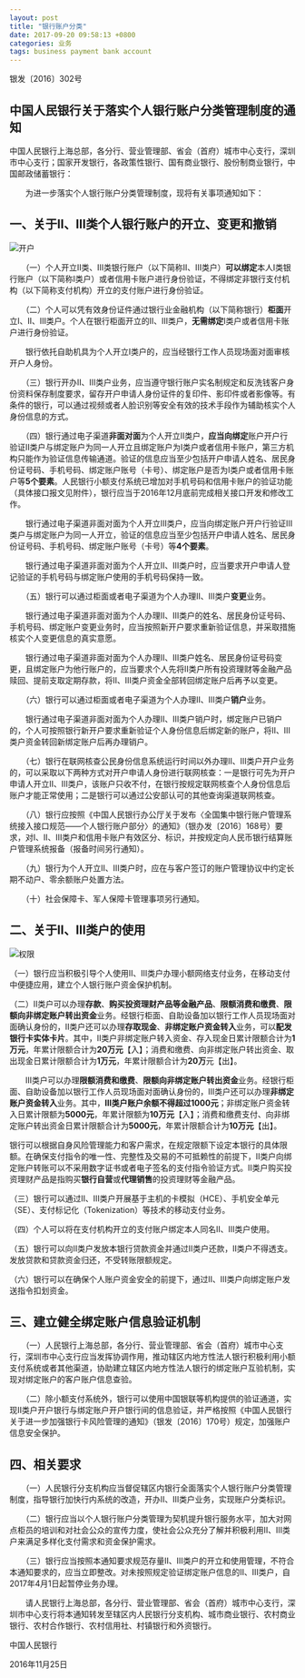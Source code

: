 ```yaml
---
layout: post
title: "银行账户分类"
date: 2017-09-20 09:58:13 +0800
categories: 业务
tags: business payment bank account
---
```


银发〔2016〕302号

## 中国人民银行关于落实个人银行账户分类管理制度的通知

中国人民银行上海总部，各分行、营业管理部、省会（首府）城市中心支行，深圳市中心支行；国家开发银行，各政策性银行、国有商业银行、股份制商业银行，中国邮政储蓄银行：

　　为进一步落实个人银行账户分类管理制度，现将有关事项通知如下：

## 一、关于Ⅱ、Ⅲ类个人银行账户的开立、变更和撤销

![开户](/images/open-account.jpg)

　　（一）个人开立Ⅱ类、Ⅲ类银行账户（以下简称Ⅱ、Ⅲ类户）**可以绑定**本人I类银行账户（以下简称Ⅰ类户）或者信用卡账户进行身份验证，不得绑定非银行支付机构（以下简称支付机构）开立的支付账户进行身份验证。

　　（二）个人可以凭有效身份证件通过银行业金融机构（以下简称银行）**柜面**开立Ⅰ、Ⅱ、Ⅲ类户。个人在银行柜面开立的Ⅱ、Ⅲ类户，**无需绑定**Ⅰ类户或者信用卡账户进行身份验证。

　　银行依托自助机具为个人开立Ⅰ类户的，应当经银行工作人员现场面对面审核开户人身份。

　　（三）银行开办Ⅱ、Ⅲ类户业务，应当遵守银行账户实名制规定和反洗钱客户身份资料保存制度要求，留存开户申请人身份证件的复印件、影印件或者影像等。有条件的银行，可以通过视频或者人脸识别等安全有效的技术手段作为辅助核实个人身份信息的方式。

　　（四）银行通过电子渠道**非面对面**为个人开立Ⅱ类户，**应当向绑定**账户开户行验证Ⅱ类户与绑定账户为同一人开立且绑定账户为Ⅰ类户或者信用卡账户，第三方机构只能作为验证信息传输通道。验证的信息应当至少包括开户申请人姓名、居民身份证号码、手机号码、绑定账户账号（卡号）、绑定账户是否为Ⅰ类户或者信用卡账户等**5个要素**。人民银行小额支付系统已增加对手机号码和信用卡账户的验证功能（具体接口报文见附件），银行应当于2016年12月底前完成相关接口开发和修改工作。

　　银行通过电子渠道非面对面为个人开立Ⅲ类户，应当向绑定账户开户行验证Ⅲ类户与绑定账户为同一人开立，验证的信息应当至少包括开户申请人姓名、居民身份证号码、手机号码、绑定账户账号（卡号）等**4个要素**。

　　银行通过电子渠道非面对面为个人开立Ⅱ、Ⅲ类户时，应当要求开户申请人登记验证的手机号码与绑定账户使用的手机号码保持一致。

　　（五）银行可以通过柜面或者电子渠道为个人办理Ⅱ、Ⅲ类户**变更**业务。

　　银行通过电子渠道非面对面为个人办理Ⅱ、Ⅲ类户的姓名、居民身份证号码、手机号码、绑定账户变更业务时，应当按照新开户要求重新验证信息，并采取措施核实个人变更信息的真实意愿。

　　银行通过电子渠道非面对面为个人办理Ⅱ、Ⅲ类户姓名、居民身份证号码变更，且绑定账户为他行账户的，应当要求个人先将Ⅱ类户所有投资理财等金融产品赎回、提前支取定期存款，将Ⅱ、Ⅲ类户资金全部转回绑定账户后再予以变更。

　　（六）银行可以通过柜面或者电子渠道为个人办理Ⅱ、Ⅲ类户**销户**业务。

　　银行通过电子渠道非面对面为个人办理Ⅱ、Ⅲ类户销户时，绑定账户已销户的，个人可按照银行新开户要求重新验证个人身份信息后绑定新的账户，将Ⅱ、Ⅲ类户资金转回新绑定账户后再办理销户。

　　（七）银行在联网核查公民身份信息系统运行时间以外办理Ⅱ、Ⅲ类户开户业务的，可以采取以下两种方式对开户申请人身份进行联网核查：一是银行可先为开户申请人开立Ⅱ、Ⅲ类户，该账户只收不付，在银行按规定联网核查个人身份信息后账户才能正常使用；二是银行可以通过公安部认可的其他查询渠道联网核查。

　　（八）银行应按照《中国人民银行办公厅关于发布〈全国集中银行账户管理系统接入接口规范——个人银行账户部分〉的通知》（银办发〔2016〕168号）要求，对Ⅰ、Ⅱ、Ⅲ类户和信用卡账户有效区分、标识，并按规定向人民币银行结算账户管理系统报备（报备时间另行通知）。

　　（九）银行为个人开立Ⅱ、Ⅲ类户时，应在与客户签订的账户管理协议中约定长期不动户、零余额账户处置方法。

　　（十）社会保障卡、军人保障卡管理事项另行通知。

## 二、关于Ⅱ、Ⅲ类户的使用

![权限](/images/account-limit.jpg)

（一）银行应当积极引导个人使用Ⅱ、Ⅲ类户办理小额网络支付业务，在移动支付中便捷应用，建立个人银行账户资金保护机制。

（二）Ⅱ类户可以办理**存款**、**购买投资理财产品等金融产品**、**限额消费和缴费**、**限额向非绑定账户转出资金**业务。经银行柜面、自助设备加以银行工作人员现场面对面确认身份的，Ⅱ类户还可以办理**存取现金**、**非绑定账户资金转入**业务，可以**配发银行卡实体卡片**。其中，Ⅱ类户非绑定账户转入资金、存入现金日累计限额合计为**1万元**，年累计限额合计为**20万元**【入】；消费和缴费、向非绑定账户转出资金、取出现金日累计限额合计为**1万元**，年累计限额合计为**20万**元【出】。

　　Ⅲ类户可以办理**限额消费和缴费**、**限额向非绑定账户转出资金**业务。经银行柜面、自助设备加以银行工作人员现场面对面确认身份的，Ⅲ类户还可以办理**非绑定账户资金转入**业务。其中，**Ⅲ类户账户余额不得超过1000元**；非绑定账户资金转入日累计限额为**5000元**，年累计限额为**10万元**【入】；消费和缴费支付、向非绑定账户转出资金日累计限额合计为**5000元**，年累计限额合计为**10万元**【出】。

银行可以根据自身风险管理能力和客户需求，在规定限额下设定本银行的具体限额。在确保支付指令的唯一性、完整性及交易的不可抵赖性的前提下，Ⅱ类户向绑定账户转账可以不采用数字证书或者电子签名的支付指令验证方式。Ⅱ类户购买投资理财产品是指购买**银行自营**或**代理销售**的投资理财等金融产品。

（三）银行可以通过Ⅱ、Ⅲ类户开展基于主机的卡模拟（HCE）、手机安全单元（SE）、支付标记化（Tokenization）等技术的移动支付业务。

（四）个人可以将在支付机构开立的支付账户绑定本人同名Ⅱ、Ⅲ类户使用。

（五）银行可以向Ⅱ类户发放本银行贷款资金并通过Ⅱ类户还款，Ⅱ类户不得透支。发放贷款和贷款资金归还，不受转账限额规定。

（六）银行可以在确保个人账户资金安全的前提下，通过Ⅱ、Ⅲ类户向绑定账户发送指令扣划资金。

## 三、建立健全绑定账户信息验证机制

　　（一）人民银行上海总部，各分行、营业管理部、省会（首府）城市中心支行，深圳市中心支行应当发挥协调作用，推动辖区内地方性法人银行积极利用小额支付系统或者其他渠道，协助建立辖区内地方性法人银行的绑定账户互验机制，实现对绑定账户的客户账户信息查验。

　　（二）除小额支付系统外，银行可以使用中国银联等机构提供的验证通道，实现Ⅱ类户开户银行与绑定账户开户银行间的信息验证，并严格按照《中国人民银行关于进一步加强银行卡风险管理的通知》（银发〔2016〕170号）规定，加强账户信息安全保护。

## 四、相关要求

　　（一）人民银行分支机构应当督促辖区内银行全面落实个人银行账户分类管理制度，指导银行加快行内系统的改造，开办Ⅱ、Ⅲ类户业务，实现账户分类标识。

　　（二）银行应当以个人银行账户分类管理为契机提升银行服务水平，加大对网点柜员的培训和对社会公众的宣传力度，使社会公众充分了解并积极利用Ⅱ、Ⅲ类户来满足多样化支付需求和资金保护需求。

　　（三）银行应当按照本通知要求规范存量Ⅱ、Ⅲ类户的开立和使用管理，不符合本通知要求的，应当立即整改。对未按照规定验证绑定账户信息的Ⅱ、Ⅲ类户，自2017年4月1日起暂停业务办理。

　　请人民银行上海总部，各分行、营业管理部、省会（首府）城市中心支行，深圳市中心支行将本通知转发至辖区内人民银行分支机构、城市商业银行、农村商业银行、农村合作银行、农村信用社、村镇银行和外资银行。

中国人民银行

 

2016年11月25日
